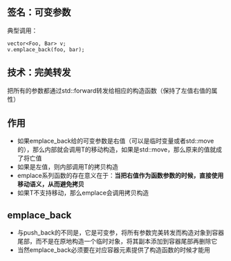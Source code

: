 ## 签名：可变参数
典型调用：
```
vector<Foo, Bar> v;
v.emplace_back(foo, bar);
```
## 技术：完美转发
把所有的参数都通过std::forward转发给相应的构造函数（保持了左值右值的属性）

## 作用
- 如果emplace_back给的可变参数是右值（可以是临时变量或者std::move的），那么内部就会调用T的移动构造，如果是std::move，那么原来的值就成了将亡值
- 如果是左值，则内部调用T的拷贝构造
- emplace系列函数的存在意义在于：**当把右值作为函数参数的时候，直接使用移动语义，从而避免拷贝**
- 如果T不支持移动，那么emplace会调用拷贝构造

## emplace_back
- 与push_back的不同是，它是可变参，将所有参数完美转发而构造对象到容器尾部，而不是在原地构造一个临时对象，将其副本添加到容器尾部再删除它
- 当然emplace_back必须要在对应容器元素提供了构造函数的时候才能用